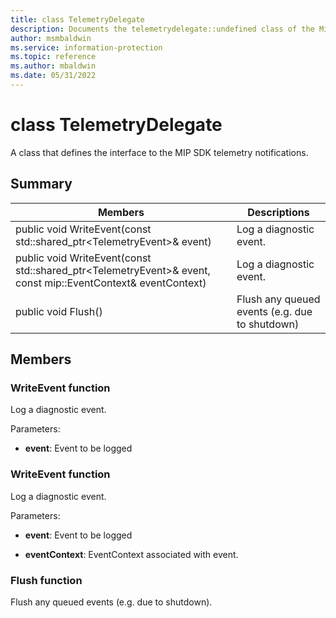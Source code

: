 ```yaml
---
title: class TelemetryDelegate 
description: Documents the telemetrydelegate::undefined class of the Microsoft Information Protection SDK.
author: msmbaldwin
ms.service: information-protection
ms.topic: reference
ms.author: mbaldwin
ms.date: 05/31/2022
---
```


# class TelemetryDelegate 
A class that defines the interface to the MIP SDK telemetry notifications.
  
## Summary
 Members                        | Descriptions                                
--------------------------------|---------------------------------------------
public void WriteEvent(const std::shared_ptr&lt;TelemetryEvent&gt;& event)  |  Log a diagnostic event.
public void WriteEvent(const std::shared_ptr&lt;TelemetryEvent&gt;& event, const mip::EventContext& eventContext)  |  Log a diagnostic event.
public void Flush()  |  Flush any queued events (e.g. due to shutdown)
  
## Members
  
### WriteEvent function
Log a diagnostic event.

Parameters:  
* **event**: Event to be logged


  
### WriteEvent function
Log a diagnostic event.

Parameters:  
* **event**: Event to be logged 


* **eventContext**: EventContext associated with event.


  
### Flush function
Flush any queued events (e.g. due to shutdown).
